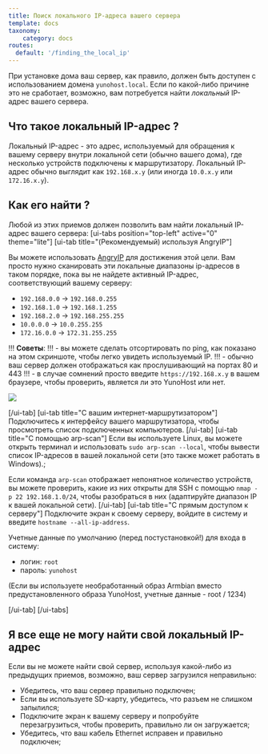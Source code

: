 ```yaml
---
title: Поиск локального IP-адреса вашего сервера
template: docs
taxonomy:
    category: docs
routes:
  default: '/finding_the_local_ip'
---
```


При установке дома ваш сервер, как правило, должен быть доступен с использованием домена `yunohost.local`. Если по какой-либо причине это не сработает, возможно, вам потребуется найти *локальный* IP-адрес вашего сервера.

## Что такое локальный IP-адрес ?

Локальный IP-адрес - это адрес, используемый для обращения к вашему серверу внутри локальной сети (обычно вашего дома), где несколько устройств подключены к маршрутизатору. Локальный IP-адрес обычно выглядит как `192.168.x.y` (или иногда `10.0.x.y` или `172.16.x.y`).

## Как его найти ?

Любой из этих приемов должен позволить вам найти локальный IP-адрес вашего сервера:
[ui-tabs position="top-left" active="0" theme="lite"]
[ui-tab title="(Рекомендуемый) используя AngryIP"]

Вы можете использовать [AngryIP](https://angryip.org/download/) для достижения этой цели. Вам просто нужно сканировать эти локальные диапазоны ip-адресов в таком порядке, пока вы не найдете активный IP-адрес, соответствующий вашему серверу:

- `192.168.0.0` -> `192.168.0.255`
- `192.168.1.0` -> `192.168.1.255`
- `192.168.2.0` -> `192.168.255.255`
- `10.0.0.0` -> `10.0.255.255`
- `172.16.0.0` -> `172.31.255.255`

!!! **Советы**:
!!! - вы можете сделать отсортировать по ping, как показано на этом скриншоте, чтобы легко увидеть используемый IP.
!!! - обычно ваш сервер должен отображаться как прослушивающий на портах 80 и 443
!!! - в случае сомнений просто введите `https://192.168.x.y` в вашем браузере, чтобы проверить, является ли это YunoHost или нет.

![](image://angryip.png?class=inline)

[/ui-tab]
[ui-tab title="С вашим интернет-маршрутизатором"]
Подключитесь к интерфейсу вашего маршрутизатора, чтобы просмотреть список подключенных компьютеров.
[/ui-tab]
[ui-tab title="С помощью arp-scan"]
Если вы используете Linux, вы можете открыть терминал и использовать `sudo arp-scan --local`, чтобы вывести список IP-адресов в вашей локальной сети (это также может работать в Windows).;

Если команда `arp-scan` отображает непонятное количество устройств, вы можете проверить, какие из них открыты для SSH с помощью `nmap -p 22 192.168.1.0/24`, чтобы разобраться в них (адаптируйте диапазон IP к вашей локальной сети).
[/ui-tab]
[ui-tab title="С прямым доступом к серверу"]
Подключите экран к своему серверу, войдите в систему и введите `hostname --all-ip-address`.

Учетные данные по умолчанию (перед постустановкой!) для входа в систему:

- логин: `root`
- пароль: `yunohost`

(Если вы используете необработанный образ Armbian вместо предустановленного образа YunoHost, учетные данные - root / 1234)

[/ui-tab]
[/ui-tabs]

## Я все еще не могу найти свой локальный IP-адрес

Если вы не можете найти свой сервер, используя какой-либо из предыдущих приемов, возможно, ваш сервер загрузился неправильно:

- Убедитесь, что ваш сервер правильно подключен;
- Если вы используете SD-карту, убедитесь, что разъем не слишком запылился;
- Подключите экран к вашему серверу и попробуйте перезагрузиться, чтобы проверить, правильно ли он загружается;
- Убедитесь, что ваш кабель Ethernet исправен и правильно подключен;
